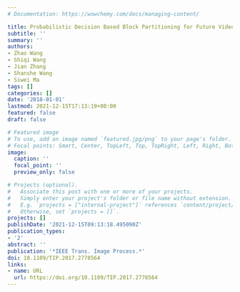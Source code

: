 ```yaml
---
# Documentation: https://wowchemy.com/docs/managing-content/

title: Probabilistic Decision Based Block Partitioning for Future Video Coding
subtitle: ''
summary: ''
authors:
- Zhao Wang
- Shiqi Wang
- Jian Zhang
- Shanshe Wang
- Siwei Ma
tags: []
categories: []
date: '2018-01-01'
lastmod: 2021-12-15T17:13:19+08:00
featured: false
draft: false

# Featured image
# To use, add an image named `featured.jpg/png` to your page's folder.
# Focal points: Smart, Center, TopLeft, Top, TopRight, Left, Right, BottomLeft, Bottom, BottomRight.
image:
  caption: ''
  focal_point: ''
  preview_only: false

# Projects (optional).
#   Associate this post with one or more of your projects.
#   Simply enter your project's folder or file name without extension.
#   E.g. `projects = ["internal-project"]` references `content/project/deep-learning/index.md`.
#   Otherwise, set `projects = []`.
projects: []
publishDate: '2021-12-15T09:13:18.495090Z'
publication_types:
- '2'
abstract: ''
publication: '*IEEE Trans. Image Process.*'
doi: 10.1109/TIP.2017.2778564
links:
- name: URL
  url: https://doi.org/10.1109/TIP.2017.2778564
---
```

